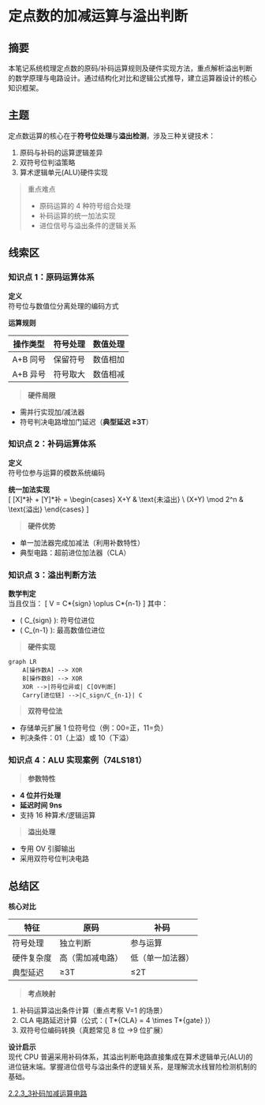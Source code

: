 # 定点数的加减运算与溢出判断

## 摘要

本笔记系统梳理定点数的原码/补码运算规则及硬件实现方法，重点解析溢出判断的数学原理与电路设计。通过结构化对比和逻辑公式推导，建立运算器设计的核心知识框架。

## 主题

定点数运算的核心在于**符号位处理**与**溢出检测**，涉及三种关键技术：

1. 原码与补码的运算逻辑差异
2. 双符号位判溢策略
3. 算术逻辑单元(ALU)硬件实现

> 重点难点
>
> - 原码运算的 4 种符号组合处理
> - 补码运算的统一加法实现
> - 进位信号与溢出条件的逻辑关系

## 线索区

### 知识点 1：原码运算体系

**定义**  
符号位与数值位分离处理的编码方式

**运算规则**  

| 操作类型 | 符号处理 | 数值处理 |
|---------|---------|---------|
| A+B 同号 | 保留符号 | 数值相加 |
| A+B 异号 | 符号取大 | 数值相减 |

> **硬件局限**

- 需并行实现加/减法器
- 符号判决电路增加门延迟（**典型延迟 ≥3T**）

### 知识点 2：补码运算体系

**定义**  
符号位参与运算的模数系统编码

**统一加法实现**  
\[
[X]*补 + [Y]*补 =
\begin{cases}
X+Y & \text{未溢出} \\
(X+Y) \mod 2^n & \text{溢出}
\end{cases}
\]

> **硬件优势**

- 单一加法器完成加减法（利用补数特性）
- 典型电路：超前进位加法器（CLA）

### 知识点 3：溢出判断方法

**数学判定**  
当且仅当：
\[
V = C*{sign} \oplus C*{n-1}
\]
其中：

- \( C\_{sign} \): 符号位进位
- \( C\_{n-1} \): 最高数值位进位

> **硬件实现**

```mermaid
graph LR
    A[操作数A] --> XOR
    B[操作数B] --> XOR
    XOR -->|符号位异或| C[OV判断]
    Carry[进位链] -->|C_sign/C_{n-1}| C
```

> **双符号位法**

- 存储单元扩展 1 位符号位（例：00=正，11=负）
- 判决条件：01（上溢）或 10（下溢）

### 知识点 4：ALU 实现案例（74LS181）

> **参数特性**

- **4 位并行处理**
- **延迟时间 9ns**
- 支持 16 种算术/逻辑运算

> **溢出处理**

- 专用 OV 引脚输出
- 采用双符号位判决电路

## 总结区

**核心对比**  

| 特征 | 原码 | 补码 |
|------------|--------------------|--------------------|
| 符号处理 | 独立判断 | 参与运算 |
| 硬件复杂度 | 高（需加减电路） | 低（单一加法器） |
| 典型延迟 | ≥3T | ≤2T |

> **考点映射**

1. 补码运算溢出条件计算（重点考察 V=1 的场景）
2. CLA 电路延迟计算（公式：\( T*{CLA} = 4 \times T*{gate} \)）
3. 双符号位编码转换（真题常见 8 位 →9 位扩展）

**设计启示**  
现代 CPU 普遍采用补码体系，其溢出判断电路直接集成在算术逻辑单元(ALU)的进位链末端。掌握进位信号与溢出条件的逻辑关系，是理解流水线冒险检测机制的基础。


[2.2.3_3补码加减运算电路](2.2.3_3补码加减运算电路.md)

